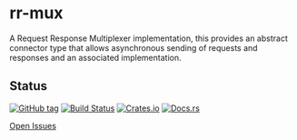 # rr-mux

A Request Response Multiplexer implementation, this provides an abstract connector type that allows asynchronous sending of requests and responses and an associated implementation.

## Status

[![GitHub tag](https://img.shields.io/github/tag/ryankurte/rust-rr-mux.svg)](https://github.com/ryankurte/rust-rr-mux)
[![Build Status](https://travis-ci.com/ryankurte/rust-rr-mux.svg?branch=master)](https://travis-ci.com/ryankurte/rust-rr-mux)
[![Crates.io](https://img.shields.io/crates/v/rr-mux.svg)](https://crates.io/crates/rr-mux)
[![Docs.rs](https://docs.rs/rr-mux/badge.svg)](https://docs.rs/rr-mux)

[Open Issues](https://github.com/ryankurte/rust-rr-mux/issues)


